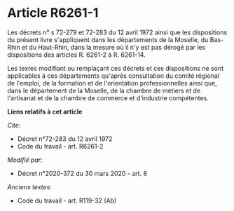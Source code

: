 # Article R6261-1

Les décrets n° s 72-279 et 72-283 du 12 avril 1972 ainsi que les dispositions du présent livre s'appliquent dans les
départements de la Moselle, du Bas-Rhin et du Haut-Rhin, dans la mesure où il n'y est pas dérogé par les dispositions des
articles R. 6261-2 à R. 6261-14.

Les textes modifiant ou remplaçant ces décrets et ces dispositions ne sont applicables à ces départements qu'après
consultation du comité régional de l'emploi, de la formation et de l'orientation professionnelles ainsi que, dans le
département de la Moselle, de la chambre de métiers et de l'artisanat et de la chambre de commerce et d'industrie
compétentes.

**Liens relatifs à cet article**

_Cite_:

  - Décret n°72-283 du 12 avril 1972
  - Code du travail - art. R6261-2

_Modifié par_:

  - Décret n°2020-372 du 30 mars 2020 - art. 8

_Anciens textes_:

  - Code du travail - art. R119-32 (Ab)

